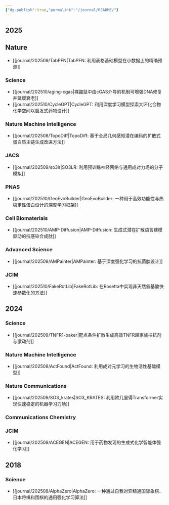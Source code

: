 ```yaml
---
{"dg-publish":true,"permalink":"/journal/README/"}
---
```


## 2025

## Nature

- [[journal/202509/TabPFN\|TabPFN: 利用表格基础模型在小数据上的精确预测]]

### Science

- [[journal/202510/aging-cgas\|裸鼹鼠中由cGAS介导的机制可增强DNA修复并延缓衰老]]
- [[journal/202510/CycleGPT\|CycleGPT: 利用深度学习模型探索大环化合物化学空间以启发式药物设计]]

### Nature Machine Intelligence

- [[journal/202508/TopoDiff\|TopoDiff: 基于全局几何感知潜在编码的扩散式蛋白质主链生成改进方法]]

### JACS

- [[journal/202509/so3lr\|SO3LR: 利用预训练神经网络与通用成对力场的分子模拟]]

### PNAS

- [[journal/202510/GeoEvoBuilder\|GeoEvoBuilder: 一种用于高效功能性与热稳定性蛋白设计的深度学习框架]]

### Cell Biomaterials

- [[journal/202510/AMP-Diffusion\|AMP-Diffusion: 生成式潜在扩散语言建模驱动的抗感染合成肽]]

### Advanced Science

- [[journal/202509/AMPainter\|AMPainter: 基于深度强化学习的抗菌肽设计]]

### JCIM

- [[journal/202510/FakeRotLib\|FakeRotLib: 在Rosetta中实现非天然氨基酸快速参数化的方法]]

## 2024

### Science

- [[journal/202509/TNFR1-baker\|靶点条件扩散生成高效TNFR超家族拮抗剂与激动剂]]

### Nature Machine Intelligence

- [[journal/202508/ActFound\|ActFound: 利用成对元学习的生物活性基础模型]]
### Nature Communications

- [[journal/202509/SO3_krates\|SO3_KRATES: 利用欧几里得Transformer实现快速稳定的机器学习力场]]

### Communications Chemistry

### JCIM

- [[journal/202509/ACEGEN\|ACEGEN: 用于药物发现的生成式化学智能体强化学习]]

## 2018

### Science

- [[journal/202508/AlphaZero\|AlphaZero: 一种通过自我对弈精通国际象棋、日本将棋和围棋的通用强化学习算法]]

